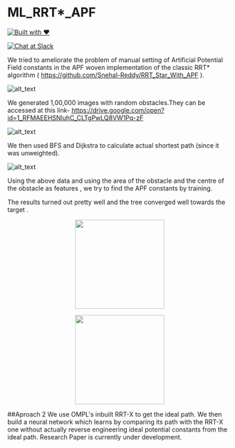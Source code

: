 # ML_RRT*_APF

[![Built with ❤](https://forthebadge.com/images/badges/built-with-love.svg)](https://forthebadge.com/#)

[![Chat at Slack](https://img.shields.io/badge/chat-on%20slack-black.svg?style=for-the-badge)](https://join.slack.com/t/pathplanningl-dyr9182/shared_invite/enQtNTEwMjk3MzgzNjIwLWRlNjA4Nzk4MDk4MzcxNjNmYmRkODlmM2Y0MDc1ODEyZDM1MDA5Y2IyODM1ZjgzNDBmMDU5YmJiN2UwMjg4NjQ)

We tried to ameliorate the problem of manual setting of Artificial Potential Field constants in the APF woven implementation of the classic RRT* algorithm ( https://github.com/Snehal-Reddy/RRT_Star_With_APF ).

![alt_text](https://github.com/Snehal-Reddy/ML_RRT-_APF/blob/master/images/maxresdefault.jpg)  

We generated 1,00,000 images with random obstacles.They can be accessed at this link-
https://drive.google.com/open?id=1_RFMAEEHSNluhC_CLTgPwLQ8VW1Pq-zF


![alt_text](https://github.com/Snehal-Reddy/ML_RRT-_APF/blob/master/images/img0.jpg)  

We then used BFS and Dijkstra to calculate actual shortest path (since it was unweighted).


![alt_text](https://github.com/Snehal-Reddy/ML_RRT-_APF/blob/master/images/chaljabhai_screenshot_10.12.2018.png) 

Using the above data and using the area of the obstacle and the centre of the obstacle as features , we try to find the APF constants by training.

The results turned out pretty well and the tree converged well towards the target . 

<p align="center">
  <img src="https://github.com/Snehal-Reddy/ML_RRT-_APF/blob/master/images/Tree_with_ML.png" width = "200" height = "200">
</p>


<p align="center">
  <img src="https://github.com/Snehal-Reddy/ML_RRT-_APF/blob/master/images/Tree_with_ML1.png" width = "200" height = "200">
</p>
##Aproach 2
We use OMPL's inbuilt RRT-X to get the ideal path. 
We then build a neural network which learns by comparing its path with the RRT-X one without actually reverse engineering ideal potential constants from the ideal path.
Research Paper is currently under development.




